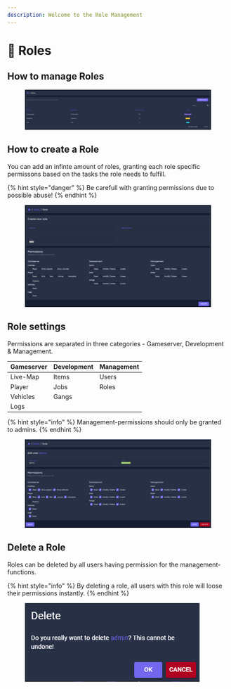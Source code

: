 ```yaml
---
description: Welcome to the Role Management
---
```


# 🔐 Roles

## How to manage Roles

<figure><img src="../.gitbook/assets/roles.png" alt=""><figcaption></figcaption></figure>

## How to create a Role

You can add an infinte amount of roles, granting each role specific permissons based on the tasks the role needs to fulfill.

{% hint style="danger" %}
Be carefull with granting permissions due to possible abuse!
{% endhint %}

<figure><img src="../.gitbook/assets/createrole.PNG" alt=""><figcaption></figcaption></figure>

## Role settings

Permissions are separated in three categories - Gameserver, Development & Management.

| Gameserver | Development | Management |
| ---------- | ----------- | ---------- |
| Live-Map   | Items       | Users      |
| Player     | Jobs        | Roles      |
| Vehicles   | Gangs       |            |
| Logs       |             |            |

{% hint style="info" %}
Management-permissions should only be granted to admins.
{% endhint %}

<figure><img src="../.gitbook/assets/editrole.PNG" alt=""><figcaption></figcaption></figure>

## Delete a Role

Roles can be deleted by all users having permission for the management-functions.

{% hint style="info" %}
By deleting a role, all users with this role will loose their permissions instantly.
{% endhint %}

<figure><img src="../.gitbook/assets/deleterole.PNG" alt=""><figcaption></figcaption></figure>

